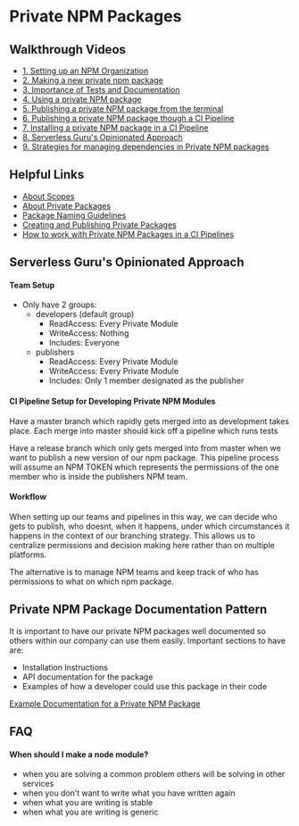# Private NPM Packages

## Walkthrough Videos
- [1. Setting up an NPM Organization](https://www.loom.com/share/e56fb3cd60bb498695c20bc0b8b812cb)
- [2. Making a new private npm package](https://www.loom.com/share/8a3d05add1884d049bc673d8e8edd4f5)
- [3. Importance of Tests and Documentation](https://www.loom.com/share/55cf94981c23499294e23c370fe187d1)
- [4. Using a private NPM package](https://www.loom.com/share/193db8aacbe84862a3bd8778154cf2b5)
- [5. Publishing a private NPM package from the terminal](https://www.loom.com/share/94611a3481344d418324ea92b8ee2818)
- [6. Publishing a private NPM package though a CI Pipeline](https://www.loom.com/share/526196810d1c4cb1ba21f3d3854fbc52)
- [7. Installing a private NPM package in a CI Pipeline](https://www.loom.com/share/a466160a93704bb2a382d3a558dde0c6)
- [8. Serverless Guru's Opinionated Approach](https://www.loom.com/share/8c6a1ba360774c0c86a75951795e18c8)
- [9. Strategies for managing dependencies in Private NPM packages](https://www.loom.com/share/c0c816fd1a4c4e81941f1259c57d4261)


## Helpful Links
- [About Scopes](https://docs.npmjs.com/about-scopes)
- [About Private Packages](https://docs.npmjs.com/about-private-packages)
- [Package Naming Guidelines](https://docs.npmjs.com/package-name-guidelines)
- [Creating and Publishing Private Packages](https://docs.npmjs.com/creating-and-publishing-private-packages)
- [How to work with Private NPM Packages in a CI Pipelines](https://docs.npmjs.com/using-private-packages-in-a-ci-cd-workflow)

## Serverless Guru's Opinionated Approach
#### Team Setup
- Only have 2 groups:
    - developers (default group)
        - ReadAccess: Every Private Module
        - WriteAccess: Nothing
        - Includes: Everyone
    - publishers
        - ReadAccess: Every Private Module
        - WriteAccess: Every Private Module
        - Includes: Only 1 member designated as the publisher


#### CI Pipeline Setup for Developing Private NPM Modules
Have a master branch which rapidly gets merged into as development takes place.
Each merge into master should kick off a pipeline which runs tests

Have a release branch which only gets merged into from master when we want to
publish a new version of our npm package. This pipeline process will assume
an NPM TOKEN which represents the permissions of the one member who is inside 
the publishers NPM team. 

#### Workflow
When setting up our teams and pipelines in this way, we can decide who gets to publish, who doesnt, when it happens, under which circumstances it happens in the context of our branching strategy. This allows us to centralize permissions and decision making here rather than on multiple platforms.

The alternative is to manage NPM teams and keep track of who has permissions to what on which npm package.


## Private NPM Package Documentation Pattern
It is important to have our private NPM packages well documented so others within our company can use them easily. Important sections to have are:
- Installation Instructions
- API documentation for the package
- Examples of how a developer could use this package in their code


[Example Documentation for a Private NPM Package](./examples/privateNpmPackage/README.md)



## FAQ
#### When should I make a node module?
- when you are solving a common problem others will be solving in other services
- when you don’t want to write what you have written again
- when what you are writing is stable
- when what you are writing is generic
